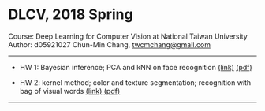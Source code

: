 # DLCV, 2018 Spring
Course: Deep Learning for Computer Vision at National Taiwan University
Author: d05921027 Chun-Min Chang, twcmchang@gmail.com

-------

- HW 1: Bayesian inference; PCA and kNN on face recognition [(link)](https://github.com/twcmchang/DLCV2018SPRING/tree/master/hw1) [(pdf)](https://github.com/twcmchang/DLCV2018SPRING/blob/master/hw1/hw1_d05921027.pdf)

- HW 2: kernel method; color and texture segmentation; recognition with bag of visual words [(link)](https://github.com/twcmchang/DLCV2018SPRING/tree/master/hw2) [(pdf)](https://github.com/twcmchang/DLCV2018SPRING/blob/master/hw2/hw2_d05921027.pdf)

-------
